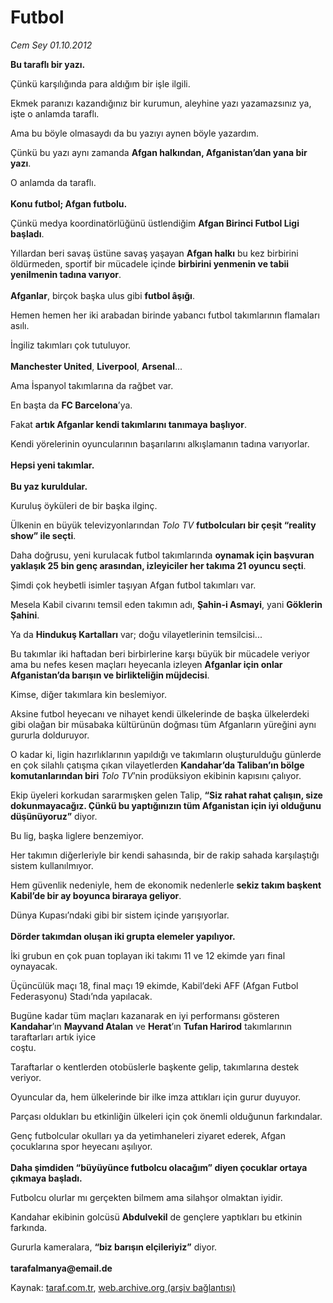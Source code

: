 # Futbol

*Cem Sey 01.10.2012*

<div class="yazi"><p><b>Bu taraflı bir yazı.</b></p>
<p>Çünkü karşılığında para aldığım bir işle ilgili.</p>
<p>Ekmek paranızı kazandığınız bir kurumun, aleyhine yazı yazamazsınız ya, işte o anlamda taraflı.</p>
<p>Ama bu böyle olmasaydı da bu yazıyı aynen böyle yazardım.</p>
<p>Çünkü bu yazı aynı zamanda <strong>Afgan halkından, Afganistan’dan yana bir yazı</strong>.</p>
<p>O anlamda da taraflı.<br/><br/><b>Konu futbol; Afgan futbolu.</b></p>
<p>Çünkü medya koordinatörlüğünü üstlendiğim <b>Afgan Birinci Futbol Ligi başladı</b>.</p>
<p>Yıllardan beri savaş üstüne savaş yaşayan <b>Afgan halkı</b> bu kez birbirini <br/>öldürmeden, sportif bir mücadele içinde <b>birbirini yenmenin ve tabii yenilmenin tadına varıyor</b>.<br/><br/><b>Afganlar</b>, birçok başka ulus gibi <b>futbol âşığı</b>.</p>
<p>Hemen hemen her iki arabadan birinde yabancı futbol takımlarının flamaları asılı.</p>
<p>İngiliz takımları çok tutuluyor.<br/><br/><b>Manchester United</b>, <b>Liverpool</b>, <b>Arsenal</b>...</p>
<p>Ama İspanyol takımlarına da rağbet var.</p>
<p>En başta da <b>FC Barcelona</b>’ya.</p>
<p>Fakat <b>artık Afganlar kendi takımlarını tanımaya başlıyor</b>.</p>
<p>Kendi yörelerinin oyuncularının başarılarını alkışlamanın tadına varıyorlar.<br/><br/><b>Hepsi yeni takımlar.<br/><br/></b><b>Bu yaz kuruldular.</b></p>
<p>Kuruluş öyküleri de bir başka ilginç.</p>
<p>Ülkenin en büyük televizyonlarından <i>Tolo TV</i> <b>futbolcuları bir çeşit “reality show” ile seçti</b>.</p>
<p>Daha doğrusu, yeni kurulacak futbol takımlarında <b>oynamak için başvuran yaklaşık 25 bin genç arasından, izleyiciler her takıma 21 oyuncu seçti</b>.</p>
<p>Şimdi çok heybetli isimler taşıyan Afgan futbol takımları var.</p>
<p>Mesela Kabil civarını temsil eden takımın adı, <b>Şahin-i Asmayi</b>, yani <b>Göklerin Şahini</b>.</p>
<p>Ya da <b>Hindukuş Kartalları</b> var; doğu vilayetlerinin temsilcisi...</p>
<p>Bu takımlar iki haftadan beri birbirlerine karşı büyük bir mücadele veriyor ama bu nefes kesen maçları heyecanla izleyen <b>Afganlar için onlar Afganistan’da barışın ve birlikteliğin müjdecisi</b>.</p>
<p>Kimse, diğer takımlara kin beslemiyor.</p>
<p>Aksine futbol heyecanı ve nihayet kendi ülkelerinde de başka ülkelerdeki gibi olağan bir müsabaka kültürünün doğması tüm Afganların yüreğini aynı gururla dolduruyor.</p>
<p>O kadar ki, ligin hazırlıklarının yapıldığı ve takımların oluşturulduğu günlerde en çok silahlı çatışma çıkan vilayetlerden <b>Kandahar’da Taliban’ın bölge komutanlarından biri</b> <i>Tolo TV</i>’nin prodüksiyon ekibinin kapısını çalıyor.</p>
<p>Ekip üyeleri korkudan sararmışken gelen Talip, <b>“Siz rahat rahat çalışın, size dokunmayacağız. Çünkü bu yaptığınızın tüm Afganistan için iyi olduğunu düşünüyoruz”</b> diyor.</p>
<p>Bu lig, başka liglere benzemiyor.</p>
<p>Her takımın diğerleriyle bir kendi sahasında, bir de rakip sahada karşılaştığı sistem kullanılmıyor.</p>
<p>Hem güvenlik nedeniyle, hem de ekonomik nedenlerle <b>sekiz takım başkent Kabil’de bir ay boyunca biraraya geliyor</b>.</p>
<p>Dünya Kupası’ndaki gibi bir sistem içinde yarışıyorlar.<br/><br/><b>Dörder takımdan oluşan iki grupta elemeler yapılıyor.</b></p>
<p>İki grubun en çok puan toplayan iki takımı 11 ve 12 ekimde yarı final oynayacak.</p>
<p>Üçüncülük maçı 18, final maçı 19 ekimde, Kabil’deki AFF (Afgan Futbol Federasyonu) Stadı’nda yapılacak.</p>
<p>Bugüne kadar tüm maçları kazanarak en iyi performansı gösteren <b>Kandahar</b>’ın <b>Mayvand Atalan</b> ve <b>Herat</b>’ın <b>Tufan Harirod</b> takımlarının taraftarları artık iyice <br/>coştu.</p>
<p>Taraftarlar o kentlerden otobüslerle başkente gelip, takımlarına destek veriyor.</p>
<p>Oyuncular da, hem ülkelerinde bir ilke imza attıkları için gurur duyuyor.</p>
<p>Parçası oldukları bu etkinliğin ülkeleri için çok önemli olduğunun farkındalar.</p>
<p>Genç futbolcular okulları ya da yetimhaneleri ziyaret ederek, Afgan çocuklarına spor heyecanı aşılıyor.<br/><br/><b>Daha şimdiden “büyüyünce futbolcu olacağım” diyen çocuklar ortaya çıkmaya başladı.</b></p>
<p>Futbolcu olurlar mı gerçekten bilmem ama silahşor olmaktan iyidir.</p>
<p>Kandahar ekibinin golcüsü <b>Abdulvekil</b> de gençlere yaptıkları bu etkinin farkında.</p>
<p>Gururla kameralara, <b>“biz barışın elçileriyiz”</b> diyor.<br/><br/><b>tarafalmanya@email.de</b></p>
</div>

Kaynak: [taraf.com.tr](http://www.taraf.com.tr/cem-sey/makale-futbol-2.htm), [web.archive.org (arşiv bağlantısı)](http://web.archive.org/web/20131107134308/http://www.taraf.com.tr/cem-sey/makale-futbol-2.htm)
